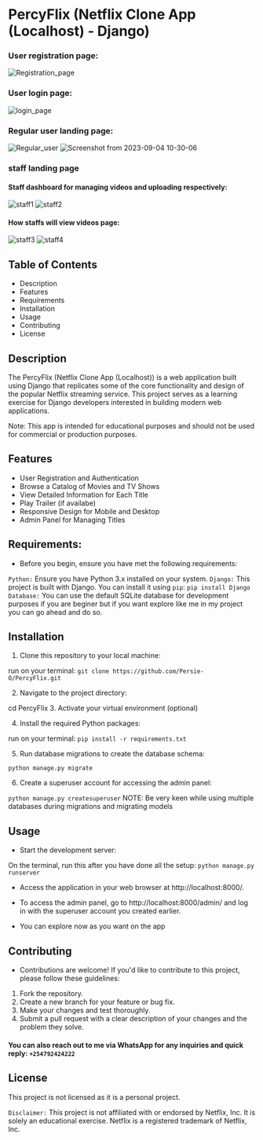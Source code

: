 # PercyFlix (Netflix Clone App (Localhost) - Django)
### User registration page:
![Registration_page](https://github.com/Persie-O/PercyFlix/assets/112958325/dae5130f-16b8-4183-99f1-f41a88c8cf45)

### User login page:
![login_page](https://github.com/Persie-O/PercyFlix/assets/112958325/8c0b1634-48b2-4c7f-abc9-2670178cde84)

### Regular user landing page:
![Regular_user](https://github.com/Persie-O/PercyFlix/assets/112958325/3193f72e-421b-41c5-9fe3-5da89389cb74)
![Screenshot from 2023-09-04 10-30-06](https://github.com/Persie-O/PercyFlix/assets/112958325/9fa4ed64-e3f0-43b7-aa34-c88cf5a733d5)

### staff landing page
#### Staff dashboard for managing videos and uploading respectively:
![staff1](https://github.com/Persie-O/PercyFlix/assets/112958325/1460d09f-2321-42fc-992f-5a7af2abecdc)
![staff2](https://github.com/Persie-O/PercyFlix/assets/112958325/bf6fc531-c1d7-4303-81bd-2592e01cf150)

#### How staffs will view videos page:
![staff3](https://github.com/Persie-O/PercyFlix/assets/112958325/f4961fa0-7179-4a0c-bebf-2c055b409fd0)
![staff4](https://github.com/Persie-O/PercyFlix/assets/112958325/39011a0a-7d79-4598-b8cf-74d68410cada)


## Table of Contents
- Description
- Features
- Requirements
- Installation
- Usage
- Contributing
- License

## Description
The PercyFlix (Netflix Clone App (Localhost)) is a web application built using Django that replicates some of the core functionality and design of the popular Netflix streaming service. This project serves as a learning exercise for Django developers interested in building modern web applications.

Note: This app is intended for educational purposes and should not be used for commercial or production purposes.

## Features
- User Registration and Authentication
- Browse a Catalog of Movies and TV Shows
- View Detailed Information for Each Title
- Play Trailer (if availabe)
- Responsive Design for Mobile and Desktop
- Admin Panel for Managing Titles

## Requirements:
- Before you begin, ensure you have met the following requirements:
  
`Python:` Ensure you have Python 3.x installed on your system.
`Django:` This project is built with Django. You can install it using `pip`:
      `pip install Django`
`Database:` You can use the default SQLite database for development purposes if you are beginer but if you want explore like me in my project you can go ahead and do so.

## Installation
1. Clone this repository to your local machine:

run on your terminal: `git clone https://github.com/Persie-O/PercyFlix.git`

2. Navigate to the project directory:

  cd PercyFlix
3. Activate your virtual environment (optional)
  
4. Install the required Python packages:

run on your terminal: `pip install -r requirements.txt`

5. Run database migrations to create the database schema:

 `python manage.py migrate`

6. Create a superuser account for accessing the admin panel:

`python manage.py createsuperuser`
 NOTE: Be very keen while using multiple databases during migrations and migrating models

## Usage
- Start the development server:

On the terminal, run this after you have done all the setup: `python manage.py runserver`

- Access the application in your web browser at http://localhost:8000/.

- To access the admin panel, go to http://localhost:8000/admin/ and log in with the superuser account you created earlier.

- You can explore now as you want on the app

## Contributing
- Contributions are welcome! If you'd like to contribute to this project, please follow these guidelines:

1. Fork the repository.
2. Create a new branch for your feature or bug fix.
3. Make your changes and test thoroughly.
4. Submit a pull request with a clear description of your changes and the problem they solve.
#### You can also reach out to me via WhatsApp for any inquiries and quick reply: `+254792424222`

## License
This project is not licensed as it is a personal project.

`Disclaimer:` This project is not affiliated with or endorsed by Netflix, Inc. It is solely an educational exercise. Netflix is a registered trademark of Netflix, Inc.
